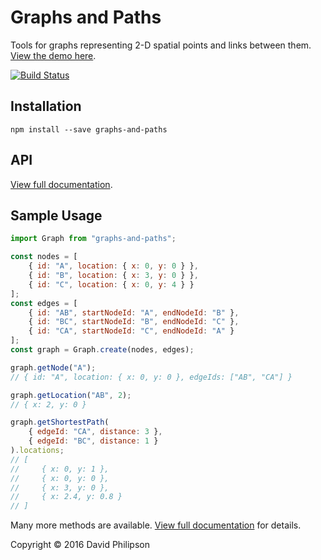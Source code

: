 # Graphs and Paths

Tools for graphs representing 2-D spatial points and links between them. [View the demo here](https://dphilipson.github.io/graphs-and-paths-demo).

[![Build Status](https://travis-ci.org/dphilipson/graphs-and-paths.svg?branch=develop)](https://travis-ci.org/dphilipson/graphs-and-paths)

## Installation

```
npm install --save graphs-and-paths
```

## API

[View full documentation](https://dphilipson.github.io/graphs-and-paths).

## Sample Usage
``` javascript
import Graph from "graphs-and-paths";

const nodes = [
    { id: "A", location: { x: 0, y: 0 } },
    { id: "B", location: { x: 3, y: 0 } },
    { id: "C", location: { x: 0, y: 4 } }
];
const edges = [
    { id: "AB", startNodeId: "A", endNodeId: "B" },
    { id: "BC", startNodeId: "B", endNodeId: "C" },
    { id: "CA", startNodeId: "C", endNodeId: "A" }
];
const graph = Graph.create(nodes, edges);

graph.getNode("A");
// { id: "A", location: { x: 0, y: 0 }, edgeIds: ["AB", "CA"] }

graph.getLocation("AB", 2);
// { x: 2, y: 0 }

graph.getShortestPath(
    { edgeId: "CA", distance: 3 },
    { edgeId: "BC", distance: 1 }
).locations;
// [
//     { x: 0, y: 1 },
//     { x: 0, y: 0 },
//     { x: 3, y: 0 },
//     { x: 2.4, y: 0.8 }
// ]
```
Many more methods are available.
[View full documentation](https://dphilipson.github.io/graphs-and-paths) for details.

Copyright © 2016 David Philipson
